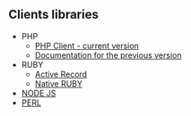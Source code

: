 ## Clients libraries

* PHP
	* [PHP Client - current version](https://github.com/jaeksoft/opensearchserver-php-client)
	* [Documentation for the previous version](php_client/README.md)
* RUBY
	* [Active Record](https://github.com/jaeksoft/oss_active_record)
	* [Native RUBY](https://github.com/jaeksoft/oss_rb)
* [NODE JS](https://github.com/jaeksoft/node-oss-client)
* [PERL](https://github.com/jaeksoft/opensearchserver-perl-client)
